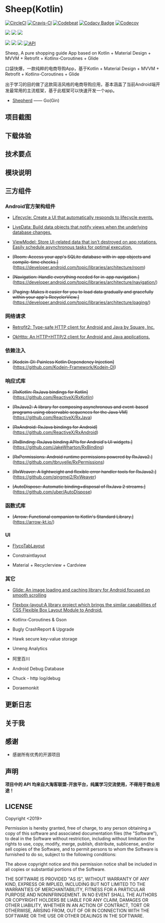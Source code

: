 # Sheep(Kotlin)
[![CircleCI](https://circleci.com/gh/nEdAy/Sheep.svg?style=svg)](https://circleci.com/gh/nEdAy/Sheep)
[![Cravis-CI](https://travis-ci.org/nEdAy/Sheep.svg?branch=master)](https://travis-ci.org/nEdAy/Sheep)
[![Codebeat](https://codebeat.co/badges/da3a4cf5-9f6e-4b43-b635-41f27de23491)](https://codebeat.co/projects/github-com-neday-sheep-master)
[![Codacy Badge](https://api.codacy.com/project/badge/Grade/2cef4d22e7eb41cf983c68ff724bbc25)](https://www.codacy.com/app/nEdAy/Shepherd?utm_source=github.com&amp;utm_medium=referral&amp;utm_content=nEdAy/Shepherd&amp;utm_campaign=Badge_Grade)
[![Codecov](https://codecov.io/gh/nEdAy/Sheep/branch/master/graph/badge.svg)](https://codecov.io/gh/nEdAy/Sheep)


![](https://img.shields.io/github/issues/nEdAy/Sheep)
![](https://img.shields.io/github/forks/nEdAy/Sheep)
![](https://img.shields.io/github/stars/nEdAy/Sheep)

![](https://img.shields.io/badge/platform-android-lightgrey.svg)
![](https://img.shields.io/badge/language-kotlin-orange.svg)
![](https://img.shields.io/github/license/nEdAy/Sheep)
[![API](https://img.shields.io/badge/API-21%2B-brightgreen.svg?style=flat)](https://android-arsenal.com/api?level=21)

Sheep, A pure shopping guide App based on Kotlin + Material Design + MVVM + Retrofit + Kotlinx-Coroutines + Glide

口袋快爆，一款纯粹的电商导购App，基于Kotlin + Material Design + MVVM + Retrofit + Kotlinx-Coroutines + Glide

出于学习的目的做了这款简洁风格的电商导购应用，基本涵盖了当前Android端开发最常用的主流框架，基于此框架可以快速开发一个app。

- [Shepherd](https://github.com/nEdAy/Shepherd/tree/master) —— Go(Gin)

## 项目截图

## 下载体验

## 技术要点

## 模块说明

## 三方组件

### Android官方架构组件

* [Lifecycle: Create a UI that automatically responds to lifecycle events.](https://developer.android.com/topic/libraries/architecture/lifecycle)

* [LiveData: Build data objects that notify views when the underlying database changes.](https://developer.android.com/topic/libraries/architecture/livedata)

* [ViewModel: Store UI-related data that isn't destroyed on app rotations. Easily schedule asynchronous tasks for optimal execution.](https://developer.android.com/topic/libraries/architecture/viewmodel)

* ~~[Room: Access your app's SQLite database with in-app objects and compile-time checks.]~~(https://developer.android.com/topic/libraries/architecture/room)

* ~~[Navigation: Handle everything needed for in-app navigation.]~~(https://developer.android.com/topic/libraries/architecture/navigation/)

* ~~[Paging: Makes it easier for you to load data gradually and gracefully within your app's RecyclerView.]~~(https://developer.android.com/topic/libraries/architecture/paging/)

### 网络请求

* [Retrofit2: Type-safe HTTP client for Android and Java by Square, Inc.](https://github.com/square/retrofit)

* [OkHttp: An HTTP+HTTP/2 client for Android and Java applications.](https://github.com/square/okhttp)

### 依赖注入

* ~~[Kodein-DI: Painless Kotlin Dependency Injection]~~(https://github.com/Kodein-Framework/Kodein-DI)

### 响应式库

* ~~[RxKotlin: RxJava bindings for Kotlin]~~(https://github.com/ReactiveX/RxKotlin)

* ~~[RxJava2: A library for composing asynchronous and event-based programs using observable sequences for the Java VM]~~(https://github.com/ReactiveX/RxJava)

* ~~[RxAndroid: RxJava bindings for Android]~~(https://github.com/ReactiveX/RxAndroid)

* ~~[RxBinding: RxJava binding APIs for Android's UI widgets.]~~(https://github.com/JakeWharton/RxBinding)

* ~~[RxPermissions: Android runtime permissions powered by RxJava2.]~~(https://github.com/tbruyelle/RxPermissions)

* ~~[RxWeaver: A lightweight and flexible error handler tools for RxJava2.]~~(https://github.com/qingmei2/RxWeaver)

* ~~[AutoDispose: Automatic binding+disposal of RxJava 2 streams.]~~(https://github.com/uber/AutoDispose)

### 函数式库

* ~~[Arrow: Functional companion to Kotlin's Standard Library.]~~(https://arrow-kt.io/)

### UI

* [FlycoTabLayout](https://github.com/H07000223/FlycoTabLayout)

* Constraintlayout

* Material + Recyclerview + Cardview

### 其它

* [Glide: An image loading and caching library for Android focused on smooth scrolling](https://github.com/bumptech/glide)

* [Flexbox-layout:A library project which brings the similar capabilities of CSS Flexible Box Layout Module to Android.](https://github.com/google/flexbox-layout)

* Kotlinx-Coroutines & Gson

* Bugly CrashReport & Upgrade

* Hawk secure key-value storage

* Umeng Analytics

* 阿里百川

* Android Debug Database

* Chuck - http log/debug

* Doraemonkit

## 更新日志

## 关于我

## 感谢

- 感谢所有优秀的开源项目

## 声明

**项目中的 API 均来自大淘客联盟-开放平台，纯属学习交流使用，不得用于商业用途！**

## LICENSE

Copyright <2019> <nEdAy>

Permission is hereby granted, free of charge, to any person obtaining a copy of this software and associated documentation files (the "Software"), to deal in the Software without restriction, including without limitation the rights to use, copy, modify, merge, publish, distribute, sublicense, and/or sell copies of the Software, and to permit persons to whom the Software is furnished to do so, subject to the following conditions:

The above copyright notice and this permission notice shall be included in all copies or substantial portions of the Software.

THE SOFTWARE IS PROVIDED "AS IS", WITHOUT WARRANTY OF ANY KIND, EXPRESS OR IMPLIED, INCLUDING BUT NOT LIMITED TO THE WARRANTIES OF MERCHANTABILITY, FITNESS FOR A PARTICULAR PURPOSE AND NONINFRINGEMENT. IN NO EVENT SHALL THE AUTHORS OR COPYRIGHT HOLDERS BE LIABLE FOR ANY CLAIM, DAMAGES OR OTHER LIABILITY, WHETHER IN AN ACTION OF CONTRACT, TORT OR OTHERWISE, ARISING FROM, OUT OF OR IN CONNECTION WITH THE SOFTWARE OR THE USE OR OTHER DEALINGS IN THE SOFTWARE.
